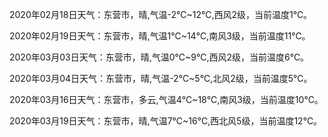 2020年02月18日天气：东营市，晴,气温-2℃~12℃,西风2级，当前温度1℃。

2020年02月19日天气：东营市，晴,气温1℃~14℃,南风3级，当前温度11℃。

2020年03月03日天气：东营市，晴,气温0℃~9℃,西风2级，当前温度6℃。

2020年03月04日天气：东营市，晴,气温-2℃~5℃,北风2级，当前温度5℃。

2020年03月16日天气：东营市，多云,气温4℃~18℃,南风3级，当前温度10℃。

2020年03月19日天气：东营市，晴,气温7℃~16℃,西北风5级，当前温度12℃。
